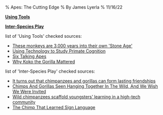 % Apes: The Cutting Edge
% By James Lyerla
% 11/16/22

**[Using Tools](https://github.com/lyerlajd/INFOTC1600markdown/blob/main/UsingTools.md)**

**[Inter-Species Play](https://github.com/lyerlajd/INFOTC1600markdown/blob/main/InterSpeciesPlay.md)**


 
list of 'Using Tools' checked sources:
  * [These monkeys are 3,000 years into their own 'Stone Age'](https://www.nationalgeographic.com/science/article/capuchin-monkeys-used-stone-tools-3000-years-oldest-outside-africa)
  * [Using Technology to Study Primate Cognition](https://www.lpzoo.org/science-project/using-technology-to-study-primate-cognition/)
  * [Six Talking Apes](https://www.smithsonianmag.com/science-nature/six-talking-apes-48085302/)
  * [Why Koko the Gorilla Mattered](https://www.nationalgeographic.com/animals/article/gorillas-koko-sign-language-culture-animals)

list of 'Inter-Species Play' checked sources:
  * [It turns out that chimpanzees and gorillas can form lasting friendships](https://www.npr.org/2022/11/11/1135887754/chimpanzees-gorillas-relationships-nouabale-ndoki-park)
  * [Chimps And Gorillas Seen Hanging Together In The Wild, And We Wish We Were Invited](https://www.sciencealert.com/chimps-and-gorillas-seen-hanging-together-in-the-wild-and-we-wish-we-were-invited)
  * [Wild chimpanzees scaffold youngsters’ learning in a high-tech community](https://www.pnas.org/doi/10.1073/pnas.1920430117)
  * [The Chimp That Learned Sign Language](https://www.npr.org/2008/05/28/90516132/the-chimp-that-learned-sign-language)
